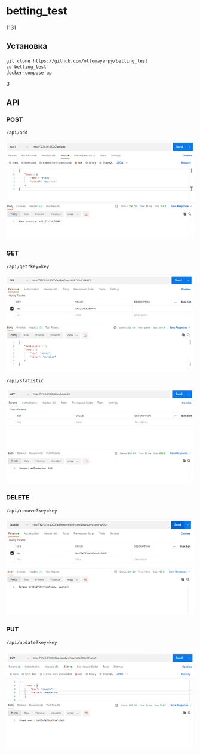 # betting_test
1131
## Установка
```
git clone https://github.com/ottomayerpy/betting_test
cd betting_test
docker-compose up
```
3
## API

### POST
```
/api/add
```
![Preview1](./images/add.png)

### GET
```
/api/get?key=key
```
![Preview2](./images/get.png)

```
/api/statistic
```
![Preview3](./images/statistic.png)

### DELETE
```
/api/remove?key=key
```
![Preview1](./images/remove.png)

### PUT
```
/api/update?key=key
```
![Preview1](./images/update.png)

